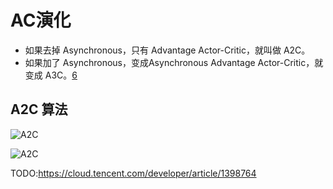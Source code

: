 

<!--
 * @version:
 * @Author:  StevenJokess（蔡舒起） https://github.com/StevenJokess
 * @Date: 2023-02-26 02:11:01
 * @LastEditors:  StevenJokess（蔡舒起） https://github.com/StevenJokess
 * @LastEditTime: 2023-05-04 21:16:35
 * @Description:
 * @Help me: 如有帮助，请赞助，失业3年了。![支付宝收款码](https://github.com/StevenJokess/d2rl/blob/master/img/%E6%94%B6.jpg)
 * @TODO::
 * @Reference:
-->
# AC演化

- 如果去掉 Asynchronous，只有 Advantage Actor-Critic，就叫做 A2C。
- 如果加了 Asynchronous，变成Asynchronous Advantage Actor-Critic，就变成 A3C。[6]

## A2C 算法

![A2C](../img/A2C.jpg)

![A2C](../img/A2C.png)




[2]: https://www.cnblogs.com/kailugaji/p/16140474.html
[3]: http://www.c-s-a.org.cn/html/2020/12/7701.html#outline_anchor_19
[4]: https://aistudio.baidu.com/aistudio/projectdetail/54249
[5]: https://paddlepedia.readthedocs.io/en/latest/tutorials/reinforcement_learning/Actor-Critic.html#id5
[6]: https://paddlepedia.readthedocs.io/en/latest/tutorials/reinforcement_learning/Actor-Critic.html#id5

TODO:https://cloud.tencent.com/developer/article/1398764
